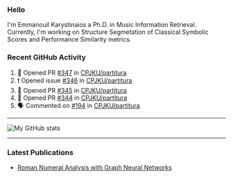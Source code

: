 ### Hello

I'm Emmanouil Karystinaios a Ph.D. in Music Information Retrieval.
Currently, I'm working on Structure Segmetation of Classical Symbolic Scores and Performance Similarity metrics.


### Recent GitHub Activity
  
<!--START_SECTION:activity-->
1. 💪 Opened PR [#347](https://github.com/CPJKU/partitura/pull/347) in [CPJKU/partitura](https://github.com/CPJKU/partitura)
2. ❗ Opened issue [#346](https://github.com/CPJKU/partitura/issues/346) in [CPJKU/partitura](https://github.com/CPJKU/partitura)
3. 💪 Opened PR [#345](https://github.com/CPJKU/partitura/pull/345) in [CPJKU/partitura](https://github.com/CPJKU/partitura)
4. 💪 Opened PR [#344](https://github.com/CPJKU/partitura/pull/344) in [CPJKU/partitura](https://github.com/CPJKU/partitura)
5. 🗣 Commented on [#194](https://github.com/CPJKU/partitura/issues/194#issuecomment-1909728890) in [CPJKU/partitura](https://github.com/CPJKU/partitura)
<!--END_SECTION:activity-->

---

![My GitHub stats](https://github-readme-stats.vercel.app/api?username=manoskary&show_icons=true&theme=radical)


<!--
**manoskary/manoskary** is a ✨ _special_ ✨ repository because its `README.md` (this file) appears on your GitHub profile.

Here are some ideas to get you started:

- 🔭 I’m currently working on ...
- 🌱 I’m currently learning ...
- 👯 I’m looking to collaborate on ...
- 🤔 I’m looking for help with ...
- 💬 Ask me about ...
- 📫 How to reach me: ...
- 😄 Pronouns: ...
- ⚡ Fun fact: ...
-->

---

### Latest Publications

<!-- BLOG-POST-LIST:START -->
- [Roman Numeral Analysis with Graph Neural Networks](https://towardsdatascience.com/roman-numeral-analysis-with-graph-neural-networks-4d6140cd4c0b?source=rss-9d63e988ed0c------2)
<!-- BLOG-POST-LIST:END -->

